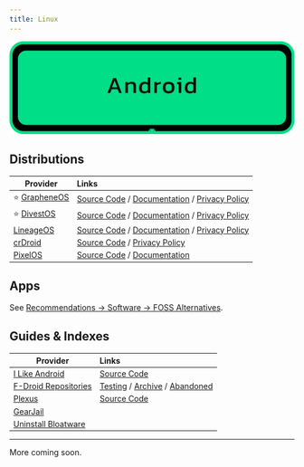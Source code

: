 ```yaml
---
title: Linux
---
```


![Cover](../../assets/android.png)

## Distributions

| Provider | Links |
| --- | :-- |
| :star: [GrapheneOS](https://grapheneos.org/) | [Source Code](https://grapheneos.org/source) / [Documentation](https://grapheneos.org/features) / [Privacy Policy](https://grapheneos.org/faq#privacy-policy)
| :star: [DivestOS](https://divestos.org/) | [Source Code](https://github.com/divested-mobile) / [Documentation](https://divestos.org/index.php?page=faq) / [Privacy Policy](https://divestos.org/index.php?page=privacy_policy)
| [LineageOS](https://lineageos.org/) | [Source Code](https://github.com/lineageos) / [Documentation](https://wiki.lineageos.org/) / [Privacy Policy](https://lineageos.org/legal/)
| [crDroid](https://crdroid.net/) | [Source Code](https://github.com/crdroidandroid) / [Privacy Policy](https://crdroid.net/legal)
| [PixelOS](https://pixelos.net/) | [Source Code](https://github.com/PixelOS-AOSP) / [Documentation](https://blog.pixelos.net/docs/faq)

## Apps
See [Recommendations -> Software -> FOSS Alternatives](/recommendations/software/foss-alternatives).

## Guides & Indexes

| Provider | Links |
| --- | :-- |
| [I Like Android](https://i-like-android.github.io/) | [Source Code](https://github.com/I-Like-Android/i-like-android.github.io)
| [F-Droid Repositories](https://forum.f-droid.org/t/known-repositories/) | [Testing](https://forum.f-droid.org/t/testing-repositories/) / [Archive](https://forum.f-droid.org/t/archive-repositories/) / [Abandoned](https://forum.f-droid.org/t/abandoned-repositories/)
| [Plexus](https://plexus.techlore.tech/) | [Source Code](https://github.com/techlore/plexus)
| [GearJail](https://gearjail.neocities.org/)
| [Uninstall Bloatware](https://www.xda-developers.com/uninstall-carrier-oem-bloatware-without-root-access/)

---

More coming soon.
